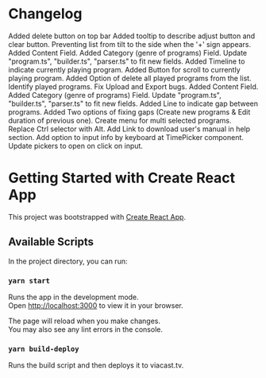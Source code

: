 # Changelog
Added delete button on top bar
Added tooltip to describe adjust button and clear button.
Preventing list from tilt to the side when the '+' sign appears.
Added Content Field.
Added Category (genre of programs) Field.
Update "program.ts", "builder.ts", "parser.ts" to fit new fields.
Added Timeline to indicate currently playing program.
Added Button for scroll to currently playing program.
Added Option of delete all played programs from the list.
Identify played programs.
Fix Upload and Export bugs.
Added Content Field.
Added Category (genre of programs) Field.
Update "program.ts", "builder.ts", "parser.ts" to fit new fields.
Added Line to indicate gap between programs.
Added Two options of fixing gaps (Create new programs & Edit duration of previous one).
Create menu for multi selected programs.
Replace Ctrl selector with Alt.
Add Link to download user's manual in help section.
Add option to input info by keyboard at TimePicker component.
Update pickers to open on click on input.

# Getting Started with Create React App

This project was bootstrapped with [Create React App](https://github.com/facebook/create-react-app).

## Available Scripts

In the project directory, you can run:

### `yarn start`

Runs the app in the development mode.\
Open [http://localhost:3000](http://localhost:3000) to view it in your browser.

The page will reload when you make changes.\
You may also see any lint errors in the console.

### `yarn build-deploy`

Runs the build script and then deploys it to viacast.tv.
